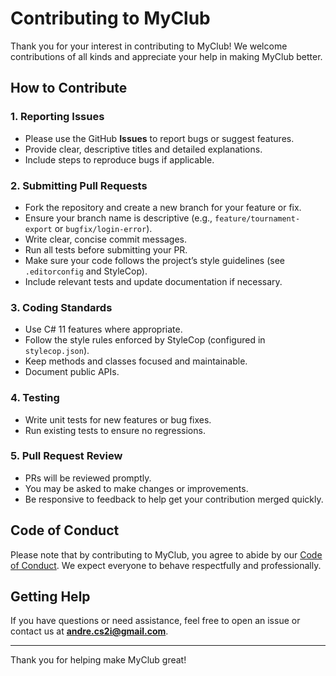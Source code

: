 # Contributing to MyClub

Thank you for your interest in contributing to MyClub! We welcome contributions of all kinds and appreciate your help in making MyClub better.

## How to Contribute

### 1. Reporting Issues

- Please use the GitHub **Issues** to report bugs or suggest features.
- Provide clear, descriptive titles and detailed explanations.
- Include steps to reproduce bugs if applicable.

### 2. Submitting Pull Requests

- Fork the repository and create a new branch for your feature or fix.
- Ensure your branch name is descriptive (e.g., `feature/tournament-export` or `bugfix/login-error`).
- Write clear, concise commit messages.
- Run all tests before submitting your PR.
- Make sure your code follows the project’s style guidelines (see `.editorconfig` and StyleCop).
- Include relevant tests and update documentation if necessary.

### 3. Coding Standards

- Use C# 11 features where appropriate.
- Follow the style rules enforced by StyleCop (configured in `stylecop.json`).
- Keep methods and classes focused and maintainable.
- Document public APIs.

### 4. Testing

- Write unit tests for new features or bug fixes.
- Run existing tests to ensure no regressions.

### 5. Pull Request Review

- PRs will be reviewed promptly.
- You may be asked to make changes or improvements.
- Be responsive to feedback to help get your contribution merged quickly.

## Code of Conduct

Please note that by contributing to MyClub, you agree to abide by our [Code of Conduct](CODE_OF_CONDUCT.md). We expect everyone to behave respectfully and professionally.

## Getting Help

If you have questions or need assistance, feel free to open an issue or contact us at **andre.cs2i@gmail.com**.

---

Thank you for helping make MyClub great!